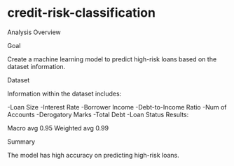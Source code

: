# credit-risk-classification

Analysis Overview

Goal

Create a machine learning model to predict high-risk loans based on the dataset information.

Dataset

Information within the dataset includes:

-Loan Size
-Interest Rate
-Borrower Income
-Debt-to-Income Ratio
-Num of Accounts
-Derogatory Marks
-Total Debt
-Loan Status
Results:

Macro avg 0.95 Weighted avg 0.99

Summary

The model has high accuracy on predicting high-risk loans.
